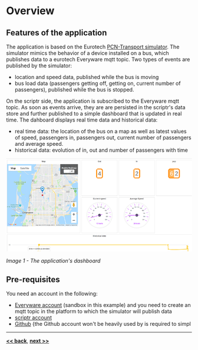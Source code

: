 # Overview

## Features of the application

The application is based on the Eurotech [PCN-Transport simulator](https://cs.eurotech.com/gps-pcn-simulator/). The simulator mimics the behavior of a device installed on a bus, which publishes data to a eurotech Everyware mqtt topic. Two types of events are published by the simulator:
- location and speed data, published while the bus is moving
- bus load data (passengers getting off, getting on, current number of passengers), published while the bus is stopped.

On the scriptr side, the application is subscribed to the Everyware mqtt topic. As soon as events arrive, they are are persisted in the scriptr's data store and further published to a simple dashboard that is updated in real time. The dahboard displays real time data and historical data:
- real time data: the location of the bus on a map as well as latest values of speed, passengers in, passengers out, current number of passengers and average speed.
- historical data: evolution of in, out and number of passengers with time

![Application dashboard on scriptr](./images/dashboard.png)

*Image 1 - The application's dashboard*

## Pre-requisites

You need an account in the following:

- [Everyware account](https://console-sandbox.everyware-cloud.com/) (sandbox in this example) and you need to create an mqtt topic in the platform to which the simulator will publish data
- [scriptr account](https://www.scriptr.io/login)
- [Github](https://github.com/login) {the Github account won't be heavily used by is required to simpl

---
**[<< back](../README.md)**, **[next >>](./installing_the_application.md)**
